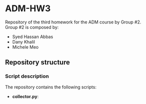 # ADM-HW3
Repository of the third homework for the ADM course by Group #2.  
Group #2 is composed by:
- Syed Hassan Abbas 
- Dany Khalil
- Michele Meo

## Repository structure
### Script description
The repository contains the following scripts:
- **collector.py**:
